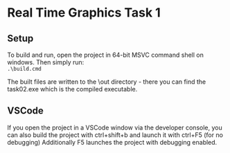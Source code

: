 # Real Time Graphics Task 1 
## Setup 
To build and run, open the project in 64-bit MSVC command shell on windows.
Then simply run:  
``` .\build.cmd ```

The built files are written to the \out directory - there you can find the task02.exe which is the compiled executable.

## VSCode
If you open the project in a VSCode window via the developer console, you can also build the project with ctrl+shift+b and launch it with ctrl+F5 (for no debugging)
Additionally F5 launches the project with debugging enabled.